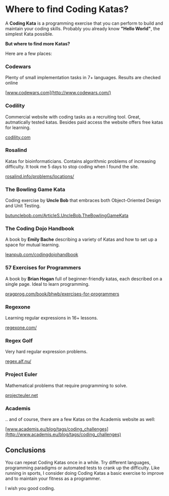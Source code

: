 
# Where to find Coding Katas?

A **Coding Kata** is a programming exercise that you can perform to build and maintain your coding skills. Probably you already know **"Hello World"**, the simplest Kata possible.

**But where to find more Katas?** 

Here are a few places:

### Codewars
Plenty of small implementation tasks in 7+ languages. Results are checked online

[www.codewars.com](http://www.codewars.com/) 

### Codility
Commercial website with coding tasks as a recruiting tool. Great, autmatically tested katas. Besides paid access the website offers free katas for learning.

[codility.com](https://codility.com/)

### Rosalind
Katas for bioinformaticians. Contains algorithmic problems of increasing difficulty. It took me 5 days to stop coding when I found the site.

[rosalind.info/problems/locations/](http://rosalind.info/problems/locations/)

### The Bowling Game Kata
Coding exercise by **Uncle Bob** that embraces both Object-Oriented Design and Unit Testing.

[butunclebob.com/ArticleS.UncleBob.TheBowlingGameKata](http://butunclebob.com/ArticleS.UncleBob.TheBowlingGameKata)

### The Coding Dojo Handbook
A book by **Emily Bache** describing a variety of Katas and how to set up a space for mutual learning.

[leanpub.com/codingdojohandbook](http://leanpub.com/codingdojohandbook)

### 57 Exercises for Programmers
A book by **Brian Hogan** full of beginner-friendly katas, each described on a single page. Ideal to learn programming.

[pragprog.com/book/bhwb/exercises-for-programmers](https://pragprog.com/book/bhwb/exercises-for-programmers)

### Regexone
Learning regular expressions in 16+ lessons.

[regexone.com/](http://regexone.com/)

### Regex Golf
Very hard regular expression problems.

[regex.alf.nu/](https://regex.alf.nu/)

### Project Euler
Mathematical problems that require programming to solve.

[projecteuler.net](http://projecteuler.net)

### Academis
.. and of course, there are a few Katas on the Academis website as well:

[www.academis.eu/blog/tags/coding_challenges](http://www.academis.eu/blog/tags/coding_challenges)

## Conclusions

You can repeat Coding Katas once in a while. Try different languages, programming paradigms or automated tests to crank up the difficulty. Like running in sports, I consider doing Coding Katas a basic exercise to improve and to maintain your fitness as a programmer.

I wish you good coding.
